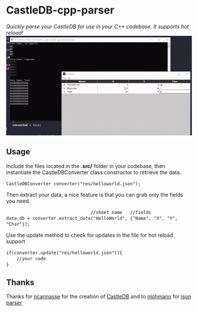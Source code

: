 # CastleDB-cpp-parser

_Quickly parse your CastleDB for use in your C++ codebase. It supports hot reload!_
<img src="media/Code_vr3EVVBErD.gif">

## Usage

Include the files located in the **.src/** folder in your codebase, then instantiate the CastleDBConverter class constructor to retrieve the data.

```
CastleDBConverter converter("res/helloworld.json");
```

Then extract your data, a nice feature is that you can grab only the fields you need.

```
                                //sheet name   //fields
data_db = converter.extract_data("HelloWorld", {"Name", "X", "Y", "Char"});
```

Use the update method to check for updates in the file for hot reload support
```
if(converter.update("res/helloworld.json")){
    //your code
}
```

## Thanks
Thanks for [ncannasse](https://github.com/ncannasse) for the creation of [CastleDB](https://github.com/ncannasse/castle) and to [nlohmann](https://github.com/nlohmann) for [json parser](https://github.com/nlohmann/json)
